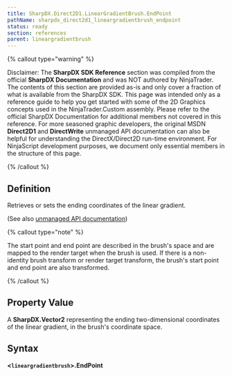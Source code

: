 ```yaml
---
title: SharpDX.Direct2D1.LinearGradientBrush.EndPoint
pathName: sharpdx_direct2d1_lineargradientbrush_endpoint
status: ready
section: references
parent: lineargradientbrush
---
```


{% callout type="warning" %}

Disclaimer: The **SharpDX SDK Reference** section was compiled from the official **SharpDX Documentation** and was NOT authored by NinjaTrader. The contents of this section are provided as-is and only cover a fraction of what is available from the SharpDX SDK. This page was intended only as a reference guide to help you get started with some of the 2D Graphics concepts used in the NinjaTrader.Custom assembly. Please refer to the official SharpDX Documentation for additional members not covered in this reference. For more seasoned graphic developers, the original MSDN **Direct2D1** and **DirectWrite** unmanaged API documentation can also be helpful for understanding the DirectX/Direct2D run-time environment. For NinjaScript development purposes, we document only essential members in the structure of this page.

{% /callout %}

## Definition

Retrieves or sets the ending coordinates of the linear gradient.

(See also [unmanaged API documentation](https://msdn.microsoft.com/en-us/library/dd371492.aspx))

{% callout type="note" %}

The start point and end point are described in the brush's space and are mapped to the render target when the brush is used. If there is a non-identity brush transform or render target transform, the brush's start point and end point are also transformed.

{% /callout %}

## Property Value

A **SharpDX.Vector2** representing the ending two-dimensional coordinates of the linear gradient, in the brush's coordinate space.

## Syntax

**<`lineargradientbrush`>.EndPoint**
